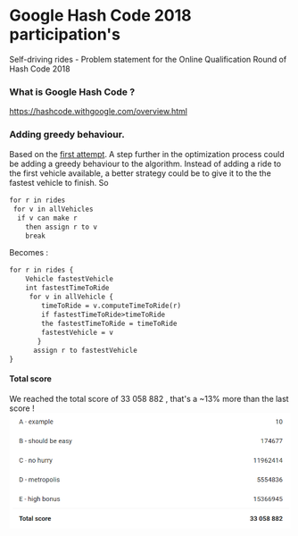 # Google Hash Code 2018 participation's 
Self-driving rides - Problem statement for the Online Qualification Round of Hash Code 2018

### What is Google Hash Code ? 
https://hashcode.withgoogle.com/overview.html

### Adding greedy behaviour.
Based on the [first attempt](https://github.com/LDevi/GoogleHashCode2018/tree/first_attempt).
A step further in the optimization process could be adding a greedy behaviour to the algorithm. 
Instead of adding a ride to the first vehicle available, a better strategy could be to give it to the  the fastest vehicle to finish.
So  
```
for r in rides
 for v in allVehicles
  if v can make r 
    then assign r to v
    break
```

Becomes :
```
for r in rides {
    Vehicle fastestVehicle
    int fastestTimeToRide
     for v in allVehicle {
        timeToRide = v.computeTimeToRide(r)
        if fastestTimeToRide>timeToRide
        the fastestTimeToRide = timeToRide
        fastestVehicle = v
       }
      assign r to fastestVehicle
}
```


#### Total score 
We reached the total score of 33 058 882 , that's a ~13% more than the last score !
![score](https://raw.githubusercontent.com/LDevi/GoogleHashCode2018/greedy_without_bonus/res/score/score.PNG)
